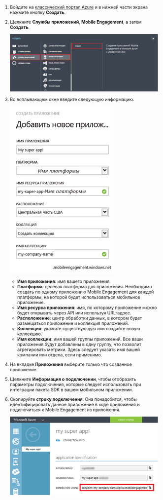 1. Войдите на [классический портал Azure](https://manage.windowsazure.com) и в нижней части экрана нажмите кнопку **Создать**.

2. Щелкните **Службы приложений**, **Mobile Engagement**, а затем **Создать**.

   	![](./media/mobile-engagement-create-app-in-portal/create-mobile-engagement-app.png)

3. Во всплывающем окне введите следующую информацию:

   	![](./media/mobile-engagement-create-app-in-portal/create-azme-popup.png)

	- **Имя приложения**: имя вашего приложения. 
	- **Платформа**: целевая платформа для приложения. Необходимо создать по одному приложению Mobile Engagement для каждой платформы, на которой будет использоваться мобильное приложение. 
	- **Имя ресурса приложения**: имя, по которому приложение можно будет открывать через API или используя URL-адрес. 
	- **Расположение**: центр обработки данных, в котором будет размещаться приложение и коллекция приложений.
	- **Коллекция**: укажите существующую или создайте новую коллекцию.
	- **Имя коллекции**: имя вашей группы приложений. Все ваши приложения будут добавлены в одну группу, что позволит агрегировать метрики. Здесь следует указать имя вашей компании или отдела, если применимо.

4. На вкладке **Приложения** выберите только что созданное приложение.

5. Щелкните **Информация о подключении**, чтобы отобразить параметры подключения, которые следует использовать при интеграции пакета SDK в вашем мобильном приложении.

6. Скопируйте **строку подключения**. Она понадобится, чтобы идентифицировать данное приложение в коде приложения и подключиться к Mobile Engagement из приложения.

   	![](./media/mobile-engagement-create-app-in-portal/app-connection-info-page.png)

<!---HONumber=AcomDC_0128_2016-->